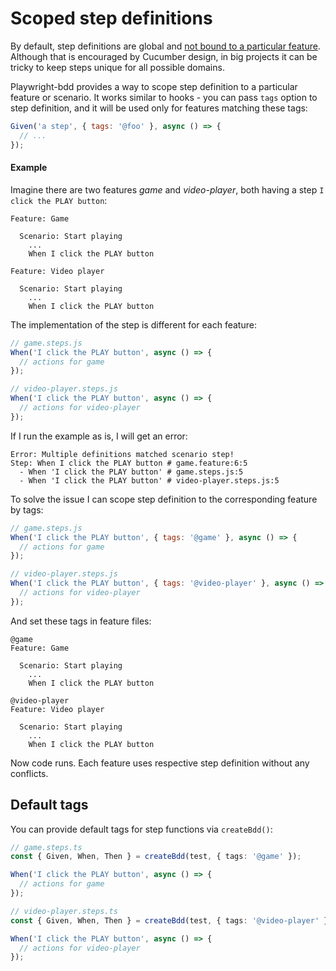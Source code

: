 # Scoped step definitions

By default, step definitions are global and [not bound to a particular feature](https://cucumber.io/docs/cucumber/step-definitions/?lang=javascript#scope). Although that is encouraged by Cucumber design, in big projects it can be tricky to keep steps unique for all possible domains.

Playwright-bdd provides a way to scope step definition to a particular feature or scenario. It works similar to hooks - you can pass `tags` option to step definition, and it will be used only for features matching these tags:
```js
Given('a step', { tags: '@foo' }, async () => {
  // ...
});
```

#### Example
Imagine there are two features *game* and *video-player*, both having a step `I click the PLAY button`:
```gherkin
Feature: Game

  Scenario: Start playing
    ... 
    When I click the PLAY button
```
```gherkin
Feature: Video player

  Scenario: Start playing
    ... 
    When I click the PLAY button
```

The implementation of the step is different for each feature:
```js
// game.steps.js
When('I click the PLAY button', async () => {
  // actions for game
});
```
```js
// video-player.steps.js
When('I click the PLAY button', async () => {
  // actions for video-player
});
```
If I run the example as is, I will get an error:
```
Error: Multiple definitions matched scenario step!
Step: When I click the PLAY button # game.feature:6:5
  - When 'I click the PLAY button' # game.steps.js:5
  - When 'I click the PLAY button' # video-player.steps.js:5
```
To solve the issue I can scope step definition to the corresponding feature by tags:
```js
// game.steps.js
When('I click the PLAY button', { tags: '@game' }, async () => {
  // actions for game
});
```
```js
// video-player.steps.js
When('I click the PLAY button', { tags: '@video-player' }, async () => {
  // actions for video-player
});
```
And set these tags in feature files:
```gherkin
@game
Feature: Game

  Scenario: Start playing
    ... 
    When I click the PLAY button
```
```gherkin
@video-player
Feature: Video player

  Scenario: Start playing
    ... 
    When I click the PLAY button
```
Now code runs. Each feature uses respective step definition without any conflicts.

## Default tags
You can provide default tags for step functions via `createBdd()`:

```ts
// game.steps.ts
const { Given, When, Then } = createBdd(test, { tags: '@game' });

When('I click the PLAY button', async () => {
  // actions for game
});
```

```ts
// video-player.steps.ts
const { Given, When, Then } = createBdd(test, { tags: '@video-player' });

When('I click the PLAY button', async () => {
  // actions for video-player
});
```